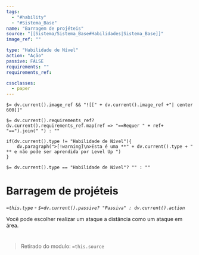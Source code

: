 ```yaml
---
tags:
  - "#hability"
  - "#Sistema_Base"
name: "Barragem de projéteis"
source: "[[Sistema/Sistema_Base#Habilidades|Sistema_Base]]"
image_ref: ""

type: "Habilidade de Nível"
action: "Ação"
passive: FALSE
requirements: ""
requirements_ref:  

cssclasses:
  - paper
---
```

`$= dv.current().image_ref && "![[" + dv.current().image_ref +"| center 600]]"`


`$= dv.current().requirements_ref? dv.current().requirements_ref.map(ref => "==Requer " + ref+ "==").join(" ") : ""`

```dataviewjs
if(dv.current().type != "Habilidade de Nível"){
	dv.paragraph(">[!warning]\n>Esta é uma **" + dv.current().type + " ** e não pode ser aprendida por Level Up ")
}
```


`$= dv.current().type == "Habilidade de Nível"? "" : ""`
# Barragem de projéteis
*`=this.type` - `$=dv.current().passive? "Passiva" : dv.current().action`*

Você pode escolher realizar um ataque a distância como um ataque em área.


#
> Retirado do modulo: `=this.source`